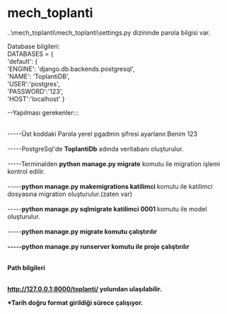 # mech_toplanti

..\mech_toplanti\mech_toplanti\settings.py dizininde parola bilgisi var.

Database bilgileri:
<br>DATABASES = {
 <br>   'default': {
<br>        'ENGINE': 'django.db.backends.postgresql',
 <br>       'NAME': 'ToplantiDB',
<br>        'USER':'postgres',
<br>        'PASSWORD':'123',
<br>        'HOST':'localhost'
    }</br>
    
--Yapılması gerekenler:::

<br>-----Üst koddaki Parola yerel pgadmin şifresi ayarlanır.Benim 123</br>
<br>-----PostgreSql'de <b>ToplantiDb</b> adında veritabanı oluşturulur.</br>
<br>-----Terminalden <b>python manage.py migrate</b>            komutu ile migration işlemi kontrol edilir.</br>
<br>-----<b>python manage.py makemigrations katilimci </b>      komutu ile katilimci dosyasına migration oluşturulur.(zaten var)</br>
<br>-----<b>python manage.py sqlmigrate katilimci 0001  </b>    komutu ile model oluşturulur.</br>
<br>-----<b><b>python manage.py migrate   </b>                     komutu çalıştırılır</br>
<br>-----<b>python manage.py runserver    </b>                  komutu ile proje çalıştırılır</br>


<br>Path bilgileri

<br>http://127.0.0.1:8000/toplanti/  yolundan ulaşılabilir.
 

*Tarih doğru format girildiği sürece çalışıyor.
